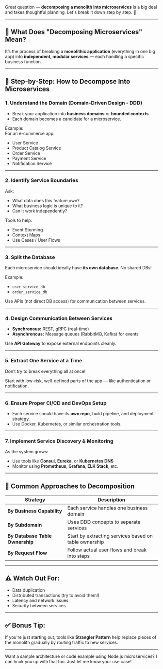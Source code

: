 Great question — **decomposing a monolith into microservices** is a big deal and takes thoughtful planning. Let's break it down step by step. 🧩

---

## 🚀 What Does "Decomposing Microservices" Mean?
It’s the process of breaking a **monolithic application** (everything in one big app) into **independent, modular services** — each handling a specific business function.

---

## 🧭 Step-by-Step: How to Decompose Into Microservices

### 1. **Understand the Domain (Domain-Driven Design - DDD)**
- Break your application into **business domains** or **bounded contexts**.
- Each domain becomes a candidate for a microservice.

Example:  
For an e-commerce app:
- User Service
- Product Catalog Service
- Order Service
- Payment Service
- Notification Service

---

### 2. **Identify Service Boundaries**
Ask:
- What data does this feature own?
- What business logic is unique to it?
- Can it work independently?

Tools to help:
- Event Storming
- Context Maps
- Use Cases / User Flows

---

### 3. **Split the Database**
Each microservice should ideally have **its own database**. No shared DBs!

Example:
- `user_service_db`
- `order_service_db`

Use APIs (not direct DB access) for communication between services.

---

### 4. **Design Communication Between Services**
- **Synchronous:** REST, gRPC (real-time)
- **Asynchronous:** Message queues (RabbitMQ, Kafka) for events

Use **API Gateway** to expose external endpoints cleanly.

---

### 5. **Extract One Service at a Time**
Don’t try to break everything all at once!

Start with low-risk, well-defined parts of the app — like authentication or notification.

---

### 6. **Ensure Proper CI/CD and DevOps Setup**
- Each service should have its **own repo**, build pipeline, and deployment strategy.
- Use Docker, Kubernetes, or similar orchestration tools.

---

### 7. **Implement Service Discovery & Monitoring**
As the system grows:
- Use tools like **Consul**, **Eureka**, or **Kubernetes DNS**
- Monitor using **Prometheus**, **Grafana**, **ELK Stack**, etc.

---

## 🔁 Common Approaches to Decomposition

| Strategy | Description |
|----------|-------------|
| **By Business Capability** | Each service handles one business domain |
| **By Subdomain** | Uses DDD concepts to separate services |
| **By Database Table Ownership** | Start by extracting services based on table ownership |
| **By Request Flow** | Follow actual user flows and break into steps |

---

## ⚠️ Watch Out For:
- Data duplication
- Distributed transactions (try to avoid them!)
- Latency and network issues
- Security between services

---

## ✅ Bonus Tip:
If you're just starting out, tools like **Strangler Pattern** help replace pieces of the monolith gradually by routing traffic to new services.

---

Want a sample architecture or code example using Node.js microservices? I can hook you up with that too. Just let me know your use case!